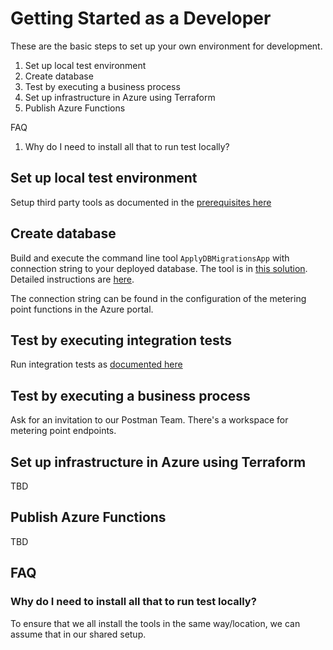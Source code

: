 # Getting Started as a Developer

These are the basic steps to set up your own environment for development.

1. Set up local test environment
2. Create database
3. Test by executing a business process
4. Set up infrastructure in Azure using Terraform
5. Publish Azure Functions

FAQ

1. Why do I need to install all that to run test locally?

## Set up local test environment

Setup third party tools as documented in the [prerequisites here](https://github.com/Energinet-DataHub/geh-core/blob/main/source/TestCommon/documents/functionapp-testcommon.md)

## Create database

Build and execute the command line tool `ApplyDBMigrationsApp` with connection string to your deployed database. The tool is in [this solution](../source/Energinet.DataHub.MeteringPoints.sln). Detailed instructions are [here](../source/Energinet.DataHub.MeteringPoints.ApplyDBMigrationsApp/README.md).

The connection string can be found in the configuration of the metering point functions in the Azure portal.

## Test by executing integration tests

Run integration tests as [documented here](https://github.com/Energinet-DataHub/green-force-art/blob/main/wiki/datahub/environments/integrationtest.md)

## Test by executing a business process

Ask for an invitation to our Postman Team. There's a workspace for metering point endpoints.

## Set up infrastructure in Azure using Terraform

TBD

## Publish Azure Functions

TBD

## FAQ

### Why do I need to install all that to run test locally?

To ensure that we all install the tools in the same way/location, we can assume that in our shared setup.
